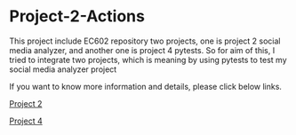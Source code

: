 # Project-2-Actions


This project include EC602 repository two projects, one is project 2 social media analyzer, and another one is project 4 pytests.
So for aim of this, I tried to integrate two projects, which is meaning by using pytests to test my social media analyzer project

If you want to know more information and details, please click below links.


[Project 2](https://github.com/lijinlunbeng/ECE-601/tree/master/Project%202)

[Project 4](https://github.com/lijinlunbeng/ECE-601/tree/master/Project%204)

